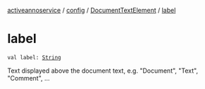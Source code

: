 [activeannoservice](../../index.md) / [config](../index.md) / [DocumentTextElement](index.md) / [label](./label.md)

# label

`val label: `[`String`](https://kotlinlang.org/api/latest/jvm/stdlib/kotlin/-string/index.html)

Text displayed above the document text, e.g. "Document", "Text", "Comment", ...

